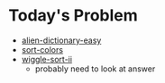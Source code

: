 # Today's Problem

- [alien-dictionary-easy](https://www.lintcode.com/problem/alien-dictionaryeasy/)
- [sort-colors](http://www.lintcode.com/problem/sort-colors)
- [wiggle-sort-ii](http://www.lintcode.com/problem/wiggle-sort-ii/)
  - probably need to look at answer
